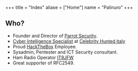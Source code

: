 +++
title = "Index"
aliase = ["Home"]
  name = "Palinuro"
+++


## Who?

* Founder and Director of [Parrot Security](https://parrotsec.org).
* [Cyber Intelligence Specialist](https://www.imdb.com/name/nm11366658/) at [Celebrity Hunted italy](https://it.wikipedia.org/wiki/Celebrity_Hunted:_Caccia_all%27uomo#Cacciatori)
* Proud [HackTheBox](https://www.hackthebox.eu) Employee.
* Sysadmin, Pentester and ICT Security consultant.
* Ham Radio Operator [IT9JFW](https://www.qrz.com/db/IT9JFW)
* Great supporter of RFC2549.
